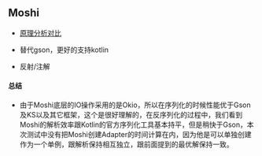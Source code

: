 ## Moshi

* [原理分析对比](https://www.jianshu.com/p/4e206ee7dca0)
* 替代gson，更好的支持kotlin

* 反射/注解

#### 总结 

* 由于Moshi底层的IO操作采用的是Okio，所以在序列化的时候性能优于Gson及KS以及其它框架，这个是很好理解的，在反序列化的过程中，我们看到Moshi的解析效率跟Kotlin的官方序列化工具基本持平，但是稍快于Gson，本次测试中没有把Moshi创建Adapter的时间计算在内，因为他是可以单独创建作为一个单例，跟解析保持相互独立，跟前面提到的最优解保持一致。



